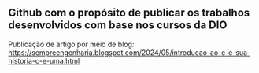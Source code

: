 ## Github com o propósito de publicar os trabalhos desenvolvidos com base nos cursos da DIO

Publicação de artigo por meio de blog: https://sempreengenharia.blogspot.com/2024/05/introducao-ao-c-e-sua-historia-c-e-uma.html
